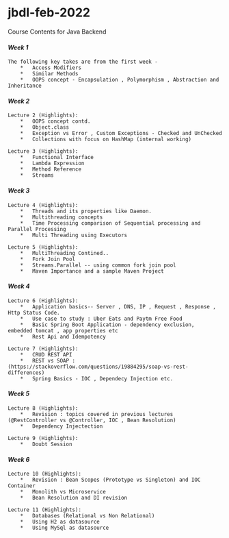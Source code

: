 # jbdl-feb-2022
Course Contents for Java Backend

#### **_Week 1_**
    The following key takes are from the first week -
        *   Access Modifiers
        *   Similar Methods
        *   OOPS concept - Encapsulation , Polymorphism , Abstraction and Inheritance

#### **_Week 2_**
    Lecture 2 (Highlights):
        *   OOPS concept contd.
        *   Object.class
        *   Exception vs Error , Custom Exceptions - Checked and UnChecked
        *   Collections with focus on HashMap (internal working)
  
    Lecture 3 (Highlights):
        *   Functional Interface
        *   Lambda Expression
        *   Method Reference
        *   Streams

#### **_Week 3_**
    Lecture 4 (Highlights):
        *   Threads and its properties like Daemon.
        *   Multithreading concepts
        *   Time Processing comparison of Sequential processing and Parallel Processing
        *   Multi Threading using Executors
  
    Lecture 5 (Highlights):
        *   MultiThreading Contined..
        *   Fork Join Pool
        *   Streams.Parallel -- using common fork join pool
        *   Maven Importance and a sample Maven Project

#### **_Week 4_**
    Lecture 6 (Highlights):
        *   Application basics-- Server , DNS, IP , Request , Response , Http Status Code.
        *   Use case to study : Uber Eats and Paytm Free Food
        *   Basic Spring Boot Application - dependency exclusion,  embedded tomcat , app properties etc
        *   Rest Api and Idempotency

    Lecture 7 (Highlights):
        *   CRUD REST API 
        *   REST vs SOAP : (https://stackoverflow.com/questions/19884295/soap-vs-rest-differences)
        *   Spring Basics - IOC , Dependecy Injection etc.

#### **_Week 5_**
    Lecture 8 (Highlights):
        *   Revision : topics covered in previous lectures (@RestController vs @Controller, IOC , Bean Resolution)
        *   Dependency Injectection

    Lecture 9 (Highlights):
        *   Doubt Session 

#### **_Week 6_**
    Lecture 10 (Highlights):
        *   Revision : Bean Scopes (Prototype vs Singleton) and IOC Container
        *   Monolith vs Microservice
        *   Bean Resolution and DI revision

    Lecture 11 (Highlights):
        *   Databases (Relational vs Non Relational)
        *   Using H2 as datasource
        *   Using MySql as datasource

